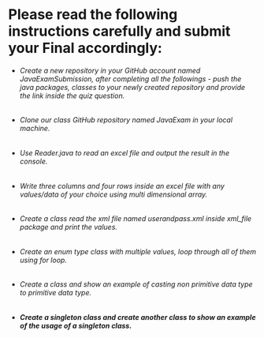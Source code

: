 # Please read the following instructions carefully and submit your Final accordingly:

- ###### Create a new repository in your GitHub account named JavaExamSubmission, after completing all the followings - push the java packages, classes to your newly created repository and provide the link inside the quiz question.

- ###### Clone our class GitHub repository named JavaExam in your local machine.
- ###### Use Reader.java to read an excel file and output the result in the console. 
- ###### Write three columns and four rows inside an excel file with any values/data of your choice using multi dimensional array.
- ###### Create a class read the xml file named userandpass.xml inside xml_file package and print the values.  
- ###### Create an enum type class with multiple values, loop through all of them using for loop.
- ###### Create a class and show an example of casting non primitive data type to primitive data type.
- ###### **Create a singleton class and create another class to show an example of the usage of a singleton class.**
